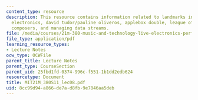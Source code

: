 ```yaml
---
content_type: resource
description: This resource contains information related to landmarks in early live
  electronics, david tudor/pauline oliveros, applebox double, league of automatic
  composers, and managing data streams.
file: /media/courses/21m-380-music-and-technology-live-electronics-performance-practices-spring-2011/8cc99d94a866de7ad8fb9e7846aa5deb_MIT21M_380S11_lec08.pdf
file_type: application/pdf
learning_resource_types:
- Lecture Notes
ocw_type: OCWFile
parent_title: Lecture Notes
parent_type: CourseSection
parent_uid: 25fbd1fd-0374-996c-f551-1b1dd2edb624
resourcetype: Document
title: MIT21M_380S11_lec08.pdf
uid: 8cc99d94-a866-de7a-d8fb-9e7846aa5deb
---
```

